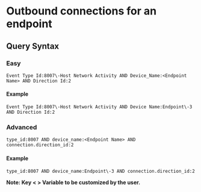 # Outbound connections for an endpoint

## Query Syntax 
### Easy 
```
Event Type Id:8007\-Host Network Activity AND Device_Name:<Endpoint Name> AND Direction Id:2
```
#### Example
```
Event Type Id:8007\-Host Network Activity AND Device Name:Endpoint\-3 AND Direction Id:2
```
### Advanced
```
type_id:8007 AND device_name:<Endpoint Name> AND connection.direction_id:2
```
#### Example
```
type_id:8007 AND device_name:Endpoint\-3 AND connection.direction_id:2
```
**Note: Key < > Variable to be customized by the user.**
